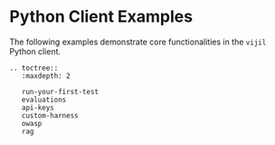 # Python Client Examples

The following examples demonstrate core functionalities in the `vijil` Python client.

```{eval-rst}
.. toctree::
   :maxdepth: 2

   run-your-first-test
   evaluations
   api-keys
   custom-harness
   owasp
   rag
```